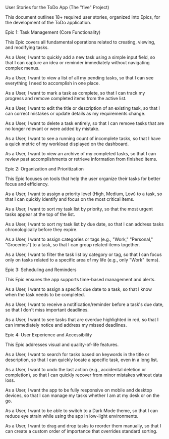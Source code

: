User Stories for the ToDo App (The "five" Project)

This document outlines 18+ required user stories, organized into Epics, for the development of the ToDo application.

Epic 1: Task Management (Core Functionality)

This Epic covers all fundamental operations related to creating, viewing, and modifying tasks.

As a User, I want to quickly add a new task using a simple input field, so that I can capture an idea or reminder immediately without navigating complex menus.

As a User, I want to view a list of all my pending tasks, so that I can see everything I need to accomplish in one place.

As a User, I want to mark a task as complete, so that I can track my progress and remove completed items from the active list.

As a User, I want to edit the title or description of an existing task, so that I can correct mistakes or update details as my requirements change.

As a User, I want to delete a task entirely, so that I can remove tasks that are no longer relevant or were added by mistake.

As a User, I want to see a running count of incomplete tasks, so that I have a quick metric of my workload displayed on the dashboard.

As a User, I want to view an archive of my completed tasks, so that I can review past accomplishments or retrieve information from finished items.

Epic 2: Organization and Prioritization

This Epic focuses on tools that help the user organize their tasks for better focus and efficiency.

As a User, I want to assign a priority level (High, Medium, Low) to a task, so that I can quickly identify and focus on the most critical items.

As a User, I want to sort my task list by priority, so that the most urgent tasks appear at the top of the list.

As a User, I want to sort my task list by due date, so that I can address tasks chronologically before they expire.

As a User, I want to assign categories or tags (e.g., "Work," "Personal," "Groceries") to a task, so that I can group related items together.

As a User, I want to filter the task list by category or tag, so that I can focus only on tasks related to a specific area of my life (e.g., only "Work" items).

Epic 3: Scheduling and Reminders

This Epic ensures the app supports time-based management and alerts.

As a User, I want to assign a specific due date to a task, so that I know when the task needs to be completed.

As a User, I want to receive a notification/reminder before a task's due date, so that I don't miss important deadlines.

As a User, I want to see tasks that are overdue highlighted in red, so that I can immediately notice and address my missed deadlines.

Epic 4: User Experience and Accessibility

This Epic addresses visual and quality-of-life features.

As a User, I want to search for tasks based on keywords in the title or description, so that I can quickly locate a specific task, even in a long list.

As a User, I want to undo the last action (e.g., accidental deletion or completion), so that I can quickly recover from minor mistakes without data loss.

As a User, I want the app to be fully responsive on mobile and desktop devices, so that I can manage my tasks whether I am at my desk or on the go.

As a User, I want to be able to switch to a Dark Mode theme, so that I can reduce eye strain while using the app in low-light environments.

As a User, I want to drag and drop tasks to reorder them manually, so that I can create a custom order of importance that overrides standard sorting.